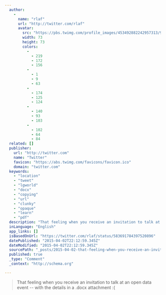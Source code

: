 ```yaml
---
  author: 
    - 
      name: "rlaf"
      url: "http://twitter.com/rlaf"
      avatar: 
        src: "https://pbs.twimg.com/profile_images/453492882242957313/9OmM0IMO_bigger.jpeg"
        width: 73
        height: 73
        colors: 
          - 
            - 219
            - 172
            - 156
          - 
            - 1
            - 9
            - 63
          - 
            - 174
            - 125
            - 124
          - 
            - 140
            - 93
            - 103
          - 
            - 102
            - 64
            - 84
  related: []
  publisher: 
    url: "http://twitter.com"
    name: "Twitter"
    favicon: "https://abs.twimg.com/favicons/favicon.ico"
    domain: "twitter.com"
  keywords: 
    - "location"
    - "tweet"
    - "lgworld"
    - "docx"
    - "copying"
    - "url"
    - "clunky"
    - "opaque"
    - "learn"
    - "pdf"
  description: "That feeling when you receive an invitation to talk at an open data event -- with the details in a .docx attachment :("
  inLanguage: "English"
  app_links: []
  isBasedOnUrl: "https://twitter.com/rlaf/status/583691784397520896"
  datePublished: "2015-04-02T22:12:59.345Z"
  dateModified: "2015-04-02T22:12:59.345Z"
  sourcePath: "_posts/2015-04-02-that-feeling-when-you-receive-an-invitation-to-talk-at-an-op.md"
  published: true
  _type: "Comment"
  _context: "http://schema.org"

---
```

> That feeling when you receive an invitation to talk at an open data event -- with the details in a .docx attachment :(
